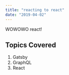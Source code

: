 ```yaml
---
title: "reacting to react"
date: "2019-04-02"
---
```


WOWOWO react!

## Topics Covered

1. Gatsby
1. GraphQL
1. React